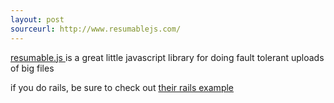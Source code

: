 ```yaml
---
layout: post
sourceurl: http://www.resumablejs.com/
---
```


<a href="http://www.resumablejs.com/" target="_blank">
  resumable.js
</a> is a great little javascript library for doing fault tolerant uploads of
big files

if you do rails, be sure to check out
<a href="https://github.com/23/resumable.js/blob/89cef585560d80492acb9da4e0a3c4bf9b6a50c0/samples/Backend%20on%20Ruby%20On%20Rails.md">
  their rails example
</a>
